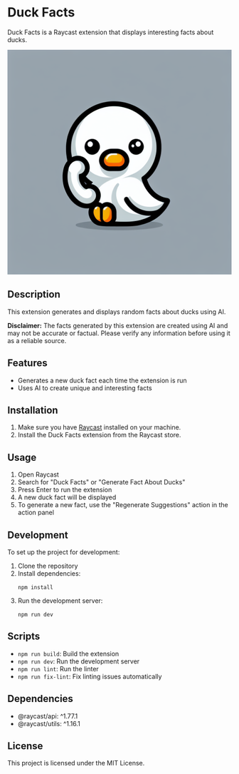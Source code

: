 # Duck Facts

Duck Facts is a Raycast extension that displays interesting facts about ducks.

![Duck Facts Logo](assets/logo.png)

## Description

This extension generates and displays random facts about ducks using AI.

**Disclaimer:** The facts generated by this extension are created using AI and may not be accurate or factual. Please verify any information before using it as a reliable source.


## Features

- Generates a new duck fact each time the extension is run
- Uses AI to create unique and interesting facts

## Installation

1. Make sure you have [Raycast](https://www.raycast.com/) installed on your machine.
2. Install the Duck Facts extension from the Raycast store.

## Usage

1. Open Raycast
2. Search for "Duck Facts" or "Generate Fact About Ducks"
3. Press Enter to run the extension
4. A new duck fact will be displayed
5. To generate a new fact, use the "Regenerate Suggestions" action in the action panel

## Development

To set up the project for development:

1. Clone the repository
2. Install dependencies:
   ```
   npm install
   ```
3. Run the development server:
   ```
   npm run dev
   ```

## Scripts

- `npm run build`: Build the extension
- `npm run dev`: Run the development server
- `npm run lint`: Run the linter
- `npm run fix-lint`: Fix linting issues automatically

## Dependencies

- @raycast/api: ^1.77.1
- @raycast/utils: ^1.16.1

## License

This project is licensed under the MIT License.